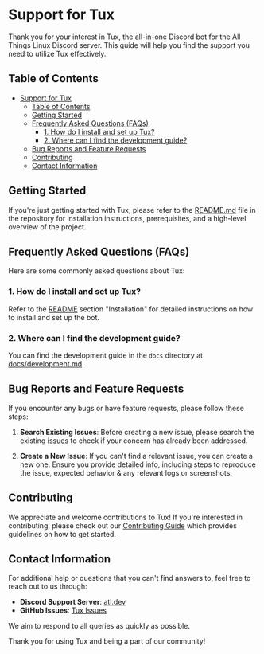 # Support for Tux

Thank you for your interest in Tux, the all-in-one Discord bot for the All Things Linux Discord server. This guide will help you find the support you need to utilize Tux effectively.

## Table of Contents

- [Support for Tux](#support-for-tux)
  - [Table of Contents](#table-of-contents)
  - [Getting Started](#getting-started)
  - [Frequently Asked Questions (FAQs)](#frequently-asked-questions-faqs)
    - [1. How do I install and set up Tux?](#1-how-do-i-install-and-set-up-tux)
    - [2. Where can I find the development guide?](#2-where-can-i-find-the-development-guide)
  - [Bug Reports and Feature Requests](#bug-reports-and-feature-requests)
  - [Contributing](#contributing)
  - [Contact Information](#contact-information)

## Getting Started

If you're just getting started with Tux, please refer to the [README.md](README.md) file in the repository for installation instructions, prerequisites, and a high-level overview of the project.

## Frequently Asked Questions (FAQs)

Here are some commonly asked questions about Tux:

### 1. How do I install and set up Tux?

Refer to the [README](README.md) section "Installation" for detailed instructions on how to install and set up the bot.

### 2. Where can I find the development guide?

You can find the development guide in the `docs` directory at [docs/development.md](docs/development.md).

## Bug Reports and Feature Requests

If you encounter any bugs or have feature requests, please follow these steps:

1. **Search Existing Issues**: Before creating a new issue, please search the existing [issues](https://github.com/allthingslinux/tux/issues) to check if your concern has already been addressed.

2. **Create a New Issue**: If you can't find a relevant issue, you can create a new one. Ensure you provide detailed info, including steps to reproduce the issue, expected behavior & any relevant logs or screenshots.

## Contributing

We appreciate and welcome contributions to Tux! If you're interested in contributing, please check out our [Contributing Guide](CONTRIBUTING.md) which provides guidelines on how to get started.

## Contact Information

For additional help or questions that you can't find answers to, feel free to reach out to us through:

- **Discord Support Server**: [atl.dev](https://discord.gg/gpmSjcjQxg)
- **GitHub Issues**: [Tux Issues](https://github.com/allthingslinux/tux/issues)

We aim to respond to all queries as quickly as possible.

Thank you for using Tux and being a part of our community!
